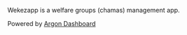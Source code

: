 Wekezapp is a welfare groups (chamas) management app.

Powered by [Argon Dashboard](https://demos.creative-tim.com/argon-dashboard-angular)